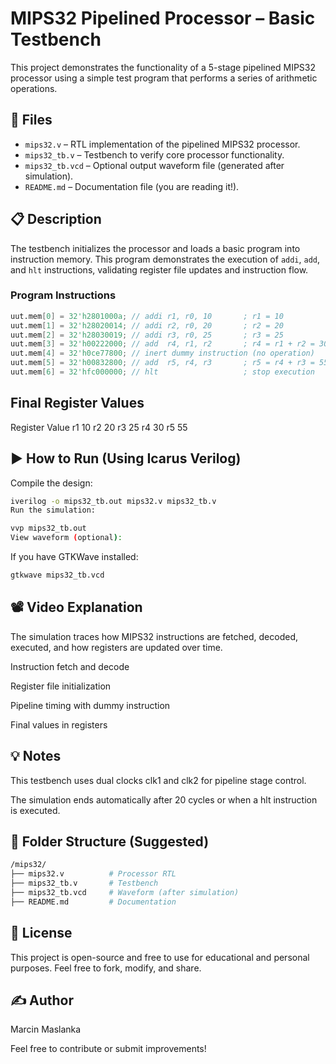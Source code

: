 # MIPS32 Pipelined Processor – Basic Testbench

This project demonstrates the functionality of a 5-stage pipelined MIPS32 processor using a simple test program that performs a series of arithmetic operations.

## 🔧 Files

- `mips32.v` – RTL implementation of the pipelined MIPS32 processor.
- `mips32_tb.v` – Testbench to verify core processor functionality.
- `mips32_tb.vcd` – Optional output waveform file (generated after simulation).
- `README.md` – Documentation file (you are reading it!).

## 📋 Description

The testbench initializes the processor and loads a basic program into instruction memory. This program demonstrates the execution of `addi`, `add`, and `hlt` instructions, validating register file updates and instruction flow.

### Program Instructions

```verilog
uut.mem[0] = 32'h2801000a; // addi r1, r0, 10       ; r1 = 10
uut.mem[1] = 32'h28020014; // addi r2, r0, 20       ; r2 = 20
uut.mem[2] = 32'h28030019; // addi r3, r0, 25       ; r3 = 25
uut.mem[3] = 32'h00222000; // add  r4, r1, r2       ; r4 = r1 + r2 = 30
uut.mem[4] = 32'h0ce77800; // inert dummy instruction (no operation)
uut.mem[5] = 32'h00832800; // add  r5, r4, r3       ; r5 = r4 + r3 = 55
uut.mem[6] = 32'hfc000000; // hlt                   ; stop execution
```

## Final Register Values
Register	Value
r1	10
r2	20
r3	25
r4	30
r5	55

## ▶️ How to Run (Using Icarus Verilog)
Compile the design:

```bash
iverilog -o mips32_tb.out mips32.v mips32_tb.v
Run the simulation:
```

```bash
vvp mips32_tb.out
View waveform (optional):
```

If you have GTKWave installed:

```bash
gtkwave mips32_tb.vcd
```

## 📽️ Video Explanation
The simulation traces how MIPS32 instructions are fetched, decoded, executed, and how registers are updated over time.

Instruction fetch and decode

Register file initialization

Pipeline timing with dummy instruction

Final values in registers

## 💡 Notes
This testbench uses dual clocks clk1 and clk2 for pipeline stage control.

The simulation ends automatically after 20 cycles or when a hlt instruction is executed.

## 📁 Folder Structure (Suggested)

```bash
/mips32/
├── mips32.v          # Processor RTL
├── mips32_tb.v       # Testbench
├── mips32_tb.vcd     # Waveform (after simulation)
├── README.md         # Documentation
```

## 📜 License
This project is open-source and free to use for educational and personal purposes. Feel free to fork, modify, and share.

## ✍️ Author
Marcin Maslanka

Feel free to contribute or submit improvements!
